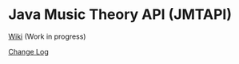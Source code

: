 # Java Music Theory API (JMTAPI)

[Wiki](https://github.com/andrewthehan/jmtapi/wiki) (Work in progress)

[Change Log](CHANGELOG.md)
